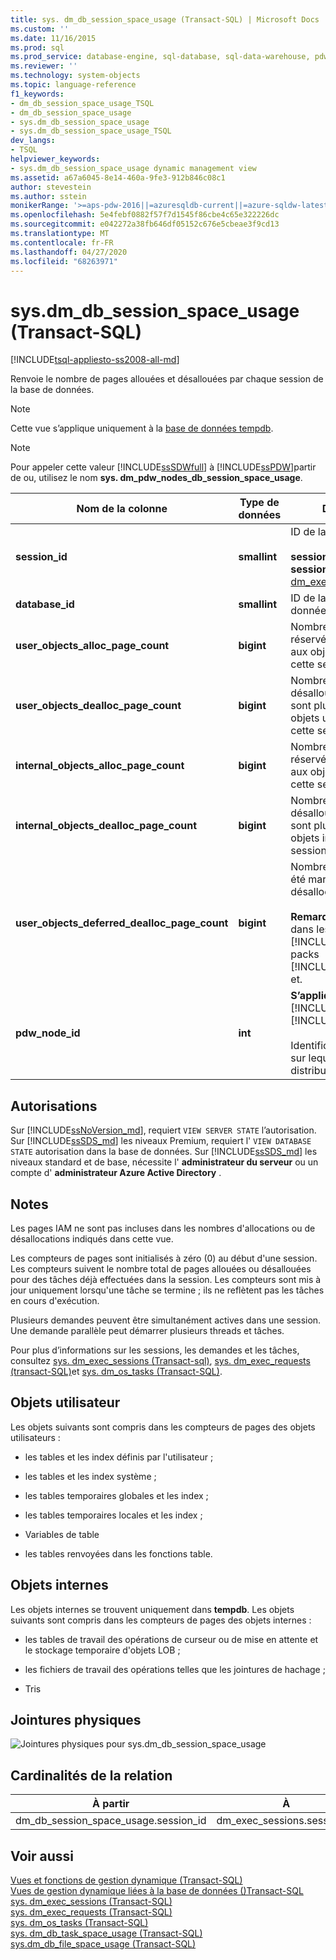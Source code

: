 ```yaml
---
title: sys. dm_db_session_space_usage (Transact-SQL) | Microsoft Docs
ms.custom: ''
ms.date: 11/16/2015
ms.prod: sql
ms.prod_service: database-engine, sql-database, sql-data-warehouse, pdw
ms.reviewer: ''
ms.technology: system-objects
ms.topic: language-reference
f1_keywords:
- dm_db_session_space_usage_TSQL
- dm_db_session_space_usage
- sys.dm_db_session_space_usage
- sys.dm_db_session_space_usage_TSQL
dev_langs:
- TSQL
helpviewer_keywords:
- sys.dm_db_session_space_usage dynamic management view
ms.assetid: a67a6045-8e14-460a-9fe3-912b846c08c1
author: stevestein
ms.author: sstein
monikerRange: '>=aps-pdw-2016||=azuresqldb-current||=azure-sqldw-latest||>=sql-server-2016||=sqlallproducts-allversions||>=sql-server-linux-2017||=azuresqldb-mi-current'
ms.openlocfilehash: 5e4febf0882f57f7d1545f86cbe4c65e322226dc
ms.sourcegitcommit: e042272a38fb646df05152c676e5cbeae3f9cd13
ms.translationtype: MT
ms.contentlocale: fr-FR
ms.lasthandoff: 04/27/2020
ms.locfileid: "68263971"
---
```

# <a name="sysdm_db_session_space_usage-transact-sql"></a>sys.dm_db_session_space_usage (Transact-SQL)
[!INCLUDE[tsql-appliesto-ss2008-all-md](../../includes/tsql-appliesto-ss2008-all-md.md)]

  Renvoie le nombre de pages allouées et désallouées par chaque session de la base de données.  
  
> [!NOTE]  
>  Cette vue s’applique uniquement à la [base de données tempdb](../../relational-databases/databases/tempdb-database.md).  
  
> [!NOTE]  
>  Pour appeler cette valeur [!INCLUDE[ssSDWfull](../../includes/sssdwfull-md.md)] à [!INCLUDE[ssPDW](../../includes/sspdw-md.md)]partir de ou, utilisez le nom **sys. dm_pdw_nodes_db_session_space_usage**.  
  
|Nom de la colonne|Type de données|Description|  
|-----------------|---------------|-----------------|  
|**session_id**|**smallint**|ID de la session.<br /><br /> **session_id** est mappé à **session_id** dans [sys. dm_exec_sessions](../../relational-databases/system-dynamic-management-views/sys-dm-exec-sessions-transact-sql.md).|  
|**database_id**|**smallint**|ID de la base de données.|  
|**user_objects_alloc_page_count**|**bigint**|Nombre de pages réservées ou allouées aux objets utilisateur par cette session.|  
|**user_objects_dealloc_page_count**|**bigint**|Nombre de pages désallouées et qui ne sont plus réservées aux objets utilisateur par cette session.|  
|**internal_objects_alloc_page_count**|**bigint**|Nombre de pages réservées ou allouées aux objets internes par cette session.|  
|**internal_objects_dealloc_page_count**|**bigint**|Nombre de pages désallouées et qui ne sont plus réservées aux objets internes par cette session.|  
|**user_objects_deferred_dealloc_page_count**|**bigint**|Nombre de pages qui ont été marquées pour la désallocation différée.<br /><br /> **Remarque :** Introduit dans les service [!INCLUDE[ssSQL11](../../includes/sssql11-md.md)] packs [!INCLUDE[ssSQL14](../../includes/sssql14-md.md)]pour et.|  
|**pdw_node_id**|**int**|**S’applique à**: [!INCLUDE[ssSDWfull](../../includes/sssdwfull-md.md)],[!INCLUDE[ssPDW](../../includes/sspdw-md.md)]<br /><br /> Identificateur du nœud sur lequel cette distribution se trouve.|  
  
## <a name="permissions"></a>Autorisations  

Sur [!INCLUDE[ssNoVersion_md](../../includes/ssnoversion-md.md)], requiert `VIEW SERVER STATE` l’autorisation.   
Sur [!INCLUDE[ssSDS_md](../../includes/sssds-md.md)] les niveaux Premium, requiert l' `VIEW DATABASE STATE` autorisation dans la base de données. Sur [!INCLUDE[ssSDS_md](../../includes/sssds-md.md)] les niveaux standard et de base, nécessite l' **administrateur du serveur** ou un compte d' **administrateur Azure Active Directory** .   

## <a name="remarks"></a>Notes  
 Les pages IAM ne sont pas incluses dans les nombres d'allocations ou de désallocations indiqués dans cette vue.  
  
 Les compteurs de pages sont initialisés à zéro (0) au début d'une session. Les compteurs suivent le nombre total de pages allouées ou désallouées pour des tâches déjà effectuées dans la session. Les compteurs sont mis à jour uniquement lorsqu'une tâche se termine ; ils ne reflètent pas les tâches en cours d'exécution.  
  
 Plusieurs demandes peuvent être simultanément actives dans une session. Une demande parallèle peut démarrer plusieurs threads et tâches.  
  
 Pour plus d’informations sur les sessions, les demandes et les tâches, consultez [sys. dm_exec_sessions &#40;Transact-sql&#41;](../../relational-databases/system-dynamic-management-views/sys-dm-exec-sessions-transact-sql.md), [sys. dm_exec_requests &#40;transact-SQL&#41;](../../relational-databases/system-dynamic-management-views/sys-dm-exec-requests-transact-sql.md)et [sys. dm_os_tasks &#40;Transact-SQL&#41;](../../relational-databases/system-dynamic-management-views/sys-dm-os-tasks-transact-sql.md).  
  
## <a name="user-objects"></a>Objets utilisateur  
 Les objets suivants sont compris dans les compteurs de pages des objets utilisateurs :  
  
-   les tables et les index définis par l'utilisateur ;  
  
-   les tables et les index système ;  
  
-   les tables temporaires globales et les index ;  
  
-   les tables temporaires locales et les index ;  
  
-   Variables de table  
  
-   les tables renvoyées dans les fonctions table.  
  
## <a name="internal-objects"></a>Objets internes  
 Les objets internes se trouvent uniquement dans **tempdb**. Les objets suivants sont compris dans les compteurs de pages des objets internes :  
  
-   les tables de travail des opérations de curseur ou de mise en attente et le stockage temporaire d'objets LOB ;  
  
-   les fichiers de travail des opérations telles que les jointures de hachage ;  
  
-   Tris  
  
## <a name="physical-joins"></a>Jointures physiques  
 ![Jointures physiques pour sys.dm_db_session_space_usage](../../relational-databases/system-dynamic-management-views/media/join-dm-db-session-space-usage-1.gif "Jointures physiques pour sys.dm_db_session_space_usage")  
  
## <a name="relationship-cardinalities"></a>Cardinalités de la relation  
  
|À partir|À|Relation|  
|----------|--------|------------------|  
|dm_db_session_space_usage.session_id|dm_exec_sessions.session_id|Un à un|  
  
## <a name="see-also"></a>Voir aussi  
 [Vues et fonctions de gestion dynamique &#40;Transact-SQL&#41;](~/relational-databases/system-dynamic-management-views/system-dynamic-management-views.md)   
 [Vues de gestion dynamique liées à la base de données &#40;&#41;Transact-SQL](../../relational-databases/system-dynamic-management-views/database-related-dynamic-management-views-transact-sql.md)   
 [sys. dm_exec_sessions &#40;Transact-SQL&#41;](../../relational-databases/system-dynamic-management-views/sys-dm-exec-sessions-transact-sql.md)   
 [sys. dm_exec_requests &#40;Transact-SQL&#41;](../../relational-databases/system-dynamic-management-views/sys-dm-exec-requests-transact-sql.md)   
 [sys. dm_os_tasks &#40;Transact-SQL&#41;](../../relational-databases/system-dynamic-management-views/sys-dm-os-tasks-transact-sql.md)   
 [sys. dm_db_task_space_usage &#40;Transact-SQL&#41;](../../relational-databases/system-dynamic-management-views/sys-dm-db-task-space-usage-transact-sql.md)   
 [sys.dm_db_file_space_usage &#40;Transact-SQL&#41;](../../relational-databases/system-dynamic-management-views/sys-dm-db-file-space-usage-transact-sql.md)  
  
  



